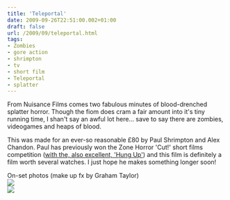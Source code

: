 ```yaml
---
title: 'Teleportal'
date: 2009-09-26T22:51:00.002+01:00
draft: false
url: /2009/09/teleportal.html
tags: 
- Zombies
- gore action
- shrimpton
- tv
- short film
- Teleportal
- splatter
---
```


  
  
From Nuisance Films comes two fabulous minutes of blood-drenched splatter horror. Though the fiom does cram a fair amount into it's tiny running time, I shan't say an awful lot here... save to say there are zombies, videogames and heaps of blood.  
  
This was made for an ever-so reasonable £80 by Paul Shrimpton and Alex Chandon. Paul has previously won the Zone Horror 'Cut!' short films competition ([with the, also excellent, 'Hung Up'](http://www.youtube.com/watch?v=zN_pBrdLZUk)) and this film is definitely a film worth several watches. I just hope he makes something longer soon!  
  
On-set photos (make up fx by Graham Taylor)  
![](/blogspot/AVvXsEijed1x8NWQHGKgdZtmSdSjbf2-xhgy_TyK6P6lcQYXmaRssgxMZBTpbqSVIIZ07fKSlVUvvFZWU_vc13fBzGQ5qITkkD9jZWytK5x1vtZEtxJ5dAjK5-vwbD8VFFA_NMWyDIqJfG7S7Ck/s400/DSC09466.jpg)  
![](/blogspot/AVvXsEi8CC1APii1zMLZOxpANVRG7PfFaDnzRoVdDxdwZnOcYaFSeYX3ciJV5gOvDBfEENWlbpDgC4nSVkTILWLzKjNeV19C3Ic_xKGmDwOyZUKVH1PnTERnOVEzvXcUHFHPQKGQnrxyIXFppiU/s400/DSC09436.jpg)